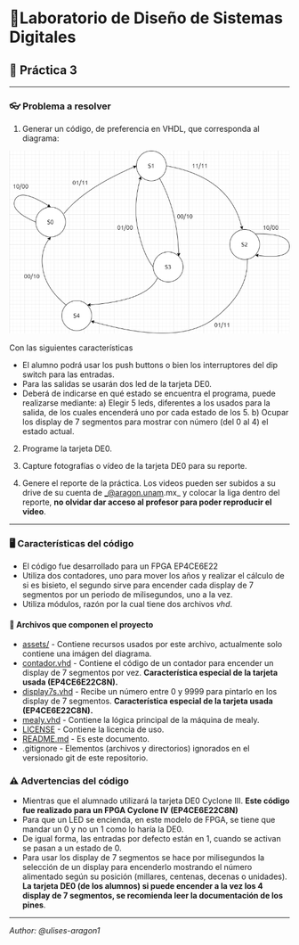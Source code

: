 # 📐Laboratorio de Diseño de Sistemas Digitales
## 📝 Práctica 3
---

### 👓 Problema a resolver

1. Generar un código, de preferencia en VHDL, que corresponda al diagrama:

![Mealy Machine!](/assets/images/diagram.png "Mealy Machine")

Con las siguientes características
- El alumno podrá usar los push buttons o bien los interruptores del dip switch para las entradas.
- Para las salidas se usarán dos led de la tarjeta DE0.
- Deberá de indicarse en qué estado se encuentra el programa, puede realizarse mediante: a) Elegir 5 leds, diferentes a los usados para la salida, de los cuales encenderá uno por cada estado de los 5. b) Ocupar los display de 7 segmentos para mostrar con número (del 0 al 4) el estado actual.

2. Programe la tarjeta DE0.

3. Capture fotografías o vídeo de la tarjeta DE0 para su reporte.

4. Genere el reporte de la práctica. Los videos pueden ser subidos a su drive de su cuenta de _@aragon.unam.mx_ y colocar la liga dentro del reporte, **no olvidar dar acceso al profesor para poder reproducir el video**.

---

### 🖥️ Características del código
- El código fue desarrollado para un FPGA EP4CE6E22
- Utiliza dos contadores, uno para mover los años y realizar el cálculo de si es bisieto, el segundo sirve para encender cada display de 7 segmentos por un periodo de milisegundos, uno a la vez.
- Utiliza módulos, razón por la cual tiene dos archivos _vhd_.

#### 🧩 Archivos que componen el proyecto
- [assets/](/assets/) - Contiene recursos usados por este archivo, actualmente solo contiene una imágen del diagrama.
- [contador.vhd](/contador.vhd) - Contiene el código de un contador para encender un display de 7 segmentos por vez. **Característica especial de la tarjeta usada (EP4CE6E22C8N).**
- [display7s.vhd](/display7s.vhd) - Recibe un número entre 0 y 9999 para pintarlo en los display de 7 segmentos. **Característica especial de la tarjeta usada (EP4CE6E22C8N).**
- [mealy.vhd](/mealy.vhd) - Contiene la lógica principal de la máquina de mealy.
- [LICENSE](/LICENSE) - Contiene la licencia de uso.
- [README.md](/README.md) - Es este documento.
- .gitignore - Elementos (archivos y directorios) ignorados en el versionado git de este repositorio.

### ⚠ Advertencias del código

- Mientras que el alumnado utilizará la tarjeta DE0 Cyclone III. **Este código fue realizado para un FPGA Cyclone IV (EP4CE6E22C8N)**
- Para que un LED se encienda, en este modelo de FPGA, se tiene que mandar un 0 y no un 1 como lo haría la DE0.
- De igual forma, las entradas por defecto están en 1, cuando se activan se pasan a un estado de 0.
- Para usar los display de 7 segmentos se hace por milisegundos la selección de un display para encenderlo mostrando el número alimentado según su posición (millares, centenas, decenas o unidades). **La tarjeta DE0 (de los alumnos) si puede encender a la vez los 4 display de 7 segmentos, se recomienda leer la documentación de los pines**.

---

_Author: @ulises-aragon1_